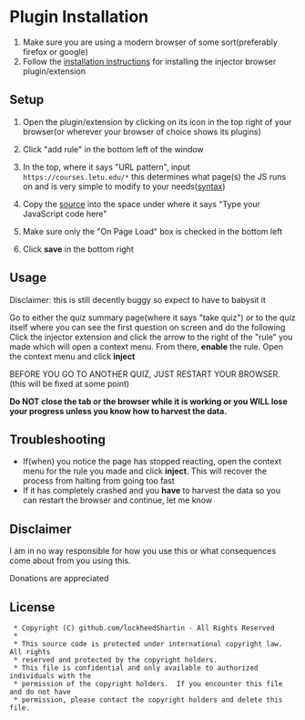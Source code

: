
# Plugin Installation

1. Make sure you are using a modern browser of some sort(preferably firefox or google)
2. Follow the [installation instructions](https://github.com/Lor-Saba/Code-Injector#Installation) for installing the injector browser plugin/extension

## Setup
1. Open the plugin/extension by clicking on its icon in the top right of your browser(or wherever your browser of choice shows its plugins)
2. Click "add rule" in the bottom left of the window
3. In the top, where it says "URL pattern", input `https://courses.letu.edu/*`
    this determines what page(s) the JS runs on and is very simple to modify to your needs([syntax](https://github.com/Lor-Saba/Code-Injector#rules-structure))

4. Copy the [source](https://github.com/lockheedShartin/cBot/blob/main/revisedjewbot.js) into the space under where it says "Type your JavaScript code here"
5. Make sure only the "On Page Load" box is checked in the bottom left
6. Click **save** in the bottom right

## Usage
Disclaimer: this is still decently buggy so expect to have to babysit it

Go to either the quiz summary page(where it says "take quiz") or to the quiz itself where you can see the first question on screen and do the following
Click the injector extension and click the arrow to the right of the "rule" you made which will open a context menu. From there, **enable** the rule.
Open the context menu and click **inject**



BEFORE YOU GO TO ANOTHER QUIZ, JUST RESTART YOUR BROWSER. (this will be fixed at some point)

**Do NOT close the tab or the browser while it is working or you WILL lose your progress unless you know how to harvest the data.**

## Troubleshooting
- If(when) you notice the page has stopped reacting, open the context menu for the rule you made and click **inject**.
  This will recover the process from halting from going too fast
- If it has completely crashed and you **have** to harvest the data so you can restart the browser and continue, let me know

## Disclaimer
I am in no way responsible for how you use this or what consequences come about from you using this.

Donations are appreciated







## License
```
 * Copyright (C) github.com/lockheedShartin - All Rights Reserved
 * 
 * This source code is protected under international copyright law.  All rights
 * reserved and protected by the copyright holders.
 * This file is confidential and only available to authorized individuals with the
 * permission of the copyright holders.  If you encounter this file and do not have
 * permission, please contact the copyright holders and delete this file.
```



